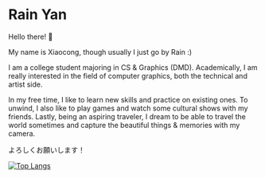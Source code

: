 # Rain Yan

Hello there! :wave:

My name is Xiaocong, though usually I just go by Rain :)

I am a college student majoring in CS & Graphics (DMD). Academically, I am really interested in the field of computer graphics, both the technical and artist side. 

In my free time, I like to learn new skills and practice on existing ones. To unwind, I also like to play games and watch some cultural shows with my friends. Lastly, being an aspiring traveler, I dream to be able to travel the world sometimes and capture the beautiful things & memories with my camera.

よろしくお願いします！

[![Top Langs](https://github-readme-stats.vercel.app/api/top-langs/?username=xcupsilon&langs_count=6&theme=swift&layout=compact)](https://github.com/anuraghazra/github-readme-stats)
